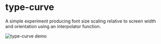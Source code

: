# type-curve
A simple experiment producing font size scaling relative to screen width and orientation using an interpolator function.

![type-curve demo](https://github.com/[Alex-Rafter]/[type-curve]/blob/[Alex-Rafter-patch-1]/type-curve-screen.jpg?raw=true)
